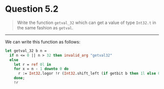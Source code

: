 # Question 5.2

> Write the function `getval_32` which can get a value of type `Int32.t` in the same fashion as `getval`.

---

We can write this function as follows:
```ocaml
let getval_32 b n =
  if n <= 0 || n > 32 then invalid_arg "getval32"
  else
    let r = ref 0l in
    for x = n - 1 downto 0 do
      r := Int32.logor !r (Int32.shift_left (if getbit b then 1l else 0l) x)
    done;
    !r
```

